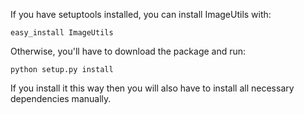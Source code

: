 If you have setuptools installed, you can install ImageUtils with:

    easy_install ImageUtils

Otherwise, you'll have to download the package and run:

    python setup.py install

If you install it this way then you will also have to install all necessary
dependencies manually.
